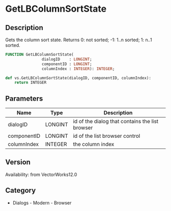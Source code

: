 # GetLBColumnSortState

## Description
Gets the column sort state. Returns 0: not sorted; -1: 1..n sorted; 1: n..1 sorted.

```pascal
FUNCTION GetLBColumnSortState(
				dialogID    : LONGINT;
				componentID : LONGINT;
				columnIndex : INTEGER): INTEGER;
```

```python
def vs.GetLBColumnSortState(dialogID, componentID, columnIndex):
    return INTEGER
```

## Parameters
|Name|Type|Description|
|---|---|---|
|dialogID|LONGINT|id of the dialog that contains the list browser|
|componentID|LONGINT|id of the list browser control|
|columnIndex|INTEGER|the column index|

## Version
Availability: from VectorWorks12.0

## Category
* Dialogs - Modern - Browser

